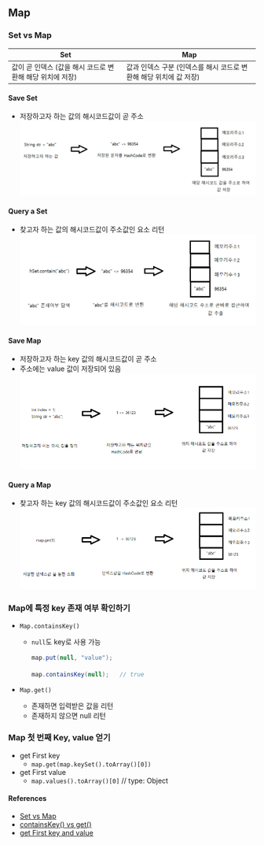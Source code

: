 ## Map

### Set vs Map
|Set|Map|
|---|---|
|값이 곧 인덱스 (값을 해시 코드로 변환해 해당 위치에 저장)|값과 인덱스 구분 (인덱스를 해시 코드로 변환해 해당 위치에 값 저장)|
#### Save Set
- 저장하고자 하는 값의 해시코드값이 곧 주소
![img.png](img.png)
#### Query a Set
- 찾고자 하는 값의 해시코드값이 주소값인 요소 리턴
![img_1.png](img_1.png)
#### Save Map
- 저장하고자 하는 key 값의 해시코드값이 곧 주소
- 주소에는 value 값이 저장되어 있음
![img_2.png](img_2.png)
#### Query a Map
- 찾고자 하는 key 값의 해시코드값이 주소값인 요소 리턴
![img_3.png](img_3.png)

### Map에 특정 key 존재 여부 확인하기
- `Map.containsKey()`
  - `null`도 key로 사용 가능
    ```java
    map.put(null, "value");
    
    map.containsKey(null);   // true
    ```

- `Map.get()`
  - 존재하면 입력받은 값을 리턴
  - 존재하지 않으면 null 리턴

### Map 첫 번째 Key, value 얻기
- get First key
  - `map.get(map.keySet().toArray()[0])`
- get First value
  - `map.values().toArray()[0]` // type: Object

#### References
- [Set vs Map](https://readerr.tistory.com/37)
- [containsKey() vs get()](https://hianna.tistory.com/574)
- [get First key and value](http://daplus.net/java-hashmap-%EC%B2%AB-%EB%B2%88%EC%A7%B8-%ED%82%A4-%EA%B0%92-%EC%96%BB%EA%B8%B0/)